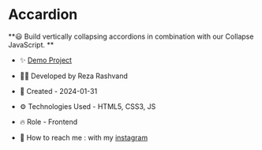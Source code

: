 # Accardion

**😃 Build vertically collapsing accordions in combination with our Collapse JavaScript. **

- ✨ [Demo Project](https://reza-developer01.github.io/accardion/)

- 👨‍💻 Developed by Reza Rashvand

- 📅 Created - 2024-01-31

- ⚙️ Technologies Used - HTML5, CSS3, JS

- 🔥 Role - Frontend

- 🤝 How to reach me : with my [instagram](https://www.instagram.com/amirreza_rashvand_developer)
